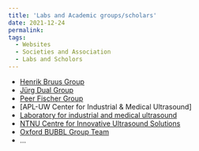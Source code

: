 ```yaml
---
title: 'Labs and Academic groups/scholars'
date: 2021-12-24
permalink: 
tags:
  - Websites
  - Societies and Association
  - Labs and Scholors
---
```


* [Henrik Bruus Group](https://www.staff.dtu.dk/bruus/researchgroup)
* [‪Jürg Dual‬ Group](https://expdyn.ethz.ch/)
* [‪Peer Fischer‬ Group](https://pf.is.mpg.de/)
* [APL-UW Center for Industrial & Medical Ultrasound]
* [Laboratory for industrial and medical ultrasound](http://limu.msu.ru/?language=en)
* [NTNU Centre for Innovative Ultrasound Solutions](https://www.ntnu.edu/cius/)
* [Oxford BUBBL Group Team](https://www.ibme.ox.ac.uk/research/drug-vaccine-delivery/)
* ...


